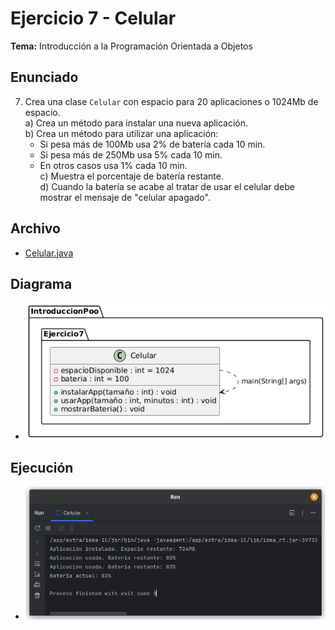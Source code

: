 # Ejercicio 7 - Celular

**Tema:** Introducción a la Programación Orientada a Objetos

## Enunciado

7. Crea una clase `Celular` con espacio para 20 aplicaciones o 1024Mb de espacio.  
   a) Crea un método para instalar una nueva aplicación.  
   b) Crea un método para utilizar una aplicación:  
      - Si pesa más de 100Mb usa 2% de batería cada 10 min.  
      - Si pesa más de 250Mb usa 5% cada 10 min.  
      - En otros casos usa 1% cada 10 min.  
   c) Muestra el porcentaje de batería restante.  
   d) Cuando la batería se acabe al tratar de usar el celular debe mostrar el mensaje de "celular apagado".

## Archivo

- [Celular.java](./Celular.java)

## Diagrama

- ![Diagrama](./image.png)

## Ejecución

- ![Ejecución](./img.png)
